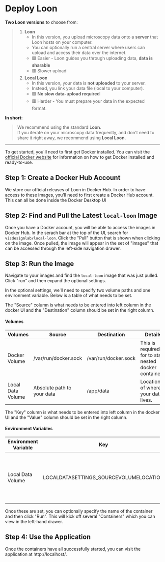# Deploy Loon

**Two Loon versions** to choose from:
> 1. **Loon** 
>    - In this version, you upload microscopy data onto a **server** that Loon hosts on your computer.
>    - You can optionally run a central server where users can upload and access their data over the internet.
>    - 🟩 Easier - Loon guides you through uploading data, **data is sharable**
>    - 🟥 Slower upload
> 2. **Local Loon**  
>    - In this version, your data is **not uploaded** to your server. 
>    - Instead, you link your data file (local to your computer).
>    - 🟩 **No slow data-upload required**
>    - 🟥 Harder - You must prepare your data in the expected format.
>  
**In short:**
> We recommend using the standard **Loon**.  
> If you iterate on your microscopy data frequently, and don't need to share it right away, we recommend using **Local Loon**.

--- 
To get started, you'll need to first get Docker installed. You can visit the [official Docker website](https://www.docker.com/) for information on how to get Docker installed and ready-to-use.

## Step 1: Create a Docker Hub Account

We store our official releases of Loon in Docker Hub. In order to have access to these images, you'll need to first create a Docker Hub account. This can all be done inside the Docker Desktop UI

## Step 2: Find and Pull the Latest `local-loon` Image

Once you have a Docker account, you will be able to access the images in Docker Hub. In the serach bar at the top of the UI, search for `visdesignlab/local-loon`. Click the "Pull" button that is shown when clicking on the image. Once pulled, the image will appear in the set of "images" that can be accessed through the left-side navigation drawer.

## Step 3: Run the Image

Navigate to your images and find the `local-loon` image that was just pulled. Click "run" and then expand the optional settings.

In the optional settings, we'll need to specify two volume paths and one environment variable. Below is a table of what needs to be set.

The "Source" column is what needs to be entered into left column in the docker UI and the "Destination" column should be set in the right column.

#### Volumes

| Volumes           | Source                     | Destination          | Details                                                 |
| ----------------- | -------------------------- | -------------------- | ------------------------------------------------------- |
| Docker Volume     | /var/run/docker.sock       | /var/run/docker.sock | This is required for to start nested docker containers. |
| Local Data Volume | Absolute path to your data | /app/data            | Location of where your data lives.                      |

The "Key" column is what needs to be entered into left column in the docker UI and the "Value" column should be set in the right column.

#### Environment Variables

| Environment Variable | Key                                    | Value                      | Details                                                 |
| -------------------- | -------------------------------------- | -------------------------- | ------------------------------------------------------- |
| Local Data Volume    | LOCALDATASETTINGS_SOURCEVOLUMELOCATION | Absolute path to your data | This will be identical to your Data Volume source path. |

Once these are set, you can optionally specify the name of the container and then click "Run". This will kick off several "Containers" which you can view in the left-hand drawer.

## Step 4: Use the Application

Once the containers have all successfully started, you can visit the application at http://localhost/.
